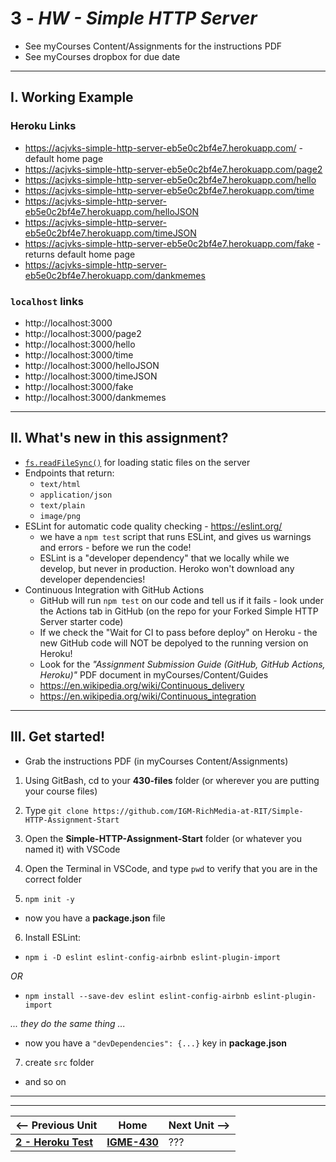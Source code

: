 # 3 - *HW - Simple HTTP Server*

- See myCourses Content/Assignments for the instructions PDF
- See myCourses dropbox for due date

---

## I. Working Example

### Heroku Links
- https://acjvks-simple-http-server-eb5e0c2bf4e7.herokuapp.com/ - default home page
- https://acjvks-simple-http-server-eb5e0c2bf4e7.herokuapp.com/page2
- https://acjvks-simple-http-server-eb5e0c2bf4e7.herokuapp.com/hello
- https://acjvks-simple-http-server-eb5e0c2bf4e7.herokuapp.com/time
- https://acjvks-simple-http-server-eb5e0c2bf4e7.herokuapp.com/helloJSON
- https://acjvks-simple-http-server-eb5e0c2bf4e7.herokuapp.com/timeJSON
- https://acjvks-simple-http-server-eb5e0c2bf4e7.herokuapp.com/fake - returns default home page
- https://acjvks-simple-http-server-eb5e0c2bf4e7.herokuapp.com/dankmemes


### `localhost` links
- http://localhost:3000 
- http://localhost:3000/page2
- http://localhost:3000/hello
- http://localhost:3000/time
- http://localhost:3000/helloJSON
- http://localhost:3000/timeJSON
- http://localhost:3000/fake
- http://localhost:3000/dankmemes

---

## II. What's new in this assignment?
- [`fs.readFileSync()`](https://nodejs.org/api/fs.html#fsreadfilesyncpath-options) for loading static files on the server
- Endpoints that return:
  - `text/html`
  - `application/json`
  - `text/plain`
  - `image/png`
- ESLint for automatic code quality checking - https://eslint.org/
  - we have a `npm test` script that runs ESLint, and gives us warnings and errors - before we run the code!
  - ESLint is a "developer dependency" that we locally while we develop, but never in production. Heroko won't download any developer dependencies!
- Continuous Integration with GitHub Actions
  - GitHub will run `npm test` on our code and tell us if it fails - look under the Actions tab in GitHub (on the repo for your Forked Simple HTTP Server starter code)
  - If we check the "Wait for CI to pass before deploy" on Heroku - the new GitHub code will NOT be depolyed to the running version on Heroku!
  - Look for the *"Assignment Submission Guide (GitHub, GitHub Actions, Heroku)"* PDF document in myCourses/Content/Guides
  - https://en.wikipedia.org/wiki/Continuous_delivery
  - https://en.wikipedia.org/wiki/Continuous_integration
  
---

## III. Get started!
- Grab the instructions PDF (in myCourses Content/Assignments)

1) Using GitBash, cd to your **430-files** folder (or wherever you are putting your course files)

2) Type `git clone https://github.com/IGM-RichMedia-at-RIT/Simple-HTTP-Assignment-Start`

3) Open the **Simple-HTTP-Assignment-Start** folder (or whatever you named it) with VSCode

4) Open the Terminal in VSCode, and type `pwd` to verify that you are in the correct folder

5) `npm init -y`

- now you have a **package.json** file

6) Install ESLint:

- `npm i -D eslint eslint-config-airbnb eslint-plugin-import`

*OR*

- `npm install --save-dev eslint eslint-config-airbnb eslint-plugin-import`

*... they do the same thing ...*

- now you have a `"devDependencies": {...}` key in **package.json**

7) create `src` folder

- and so on

---
---

| <-- Previous Unit | Home | Next Unit -->
| --- | --- | --- 
| [**2 - Heroku Test**](2-heroku-test.md)  |  [**IGME-430**](../) | ???

